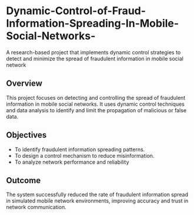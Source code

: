 # Dynamic-Control-of-Fraud-Information-Spreading-In-Mobile-Social-Networks-
A research-based project that implements dynamic control strategies to detect and minimize the spread of fraudulent information in mobile social network
## Overview
This project focuses on detecting and controlling the spread of fraudulent information in mobile social networks. 
It uses dynamic control techniques and data analysis to identify and limit the propagation of malicious or false data.
## Objectives
- To identify fraudulent information spreading patterns.
- To design a control mechanism to reduce misinformation.
- To analyze network performance and reliability
## Outcome
The system successfully reduced the rate of fraudulent information spread in simulated mobile network environments, improving accuracy and trust in network communication.



